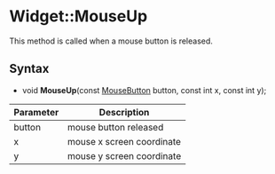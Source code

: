 # Widget::MouseUp

This method is called when a mouse button is released.

## Syntax

- void **MouseUp**(const [MouseButton](Constants.md#MouseButton) button, const int x, const int y);


| Parameter | Description |
|---|---|
| button | mouse button released |
| x | mouse x screen coordinate |
| y | mouse y screen coordinate  |
